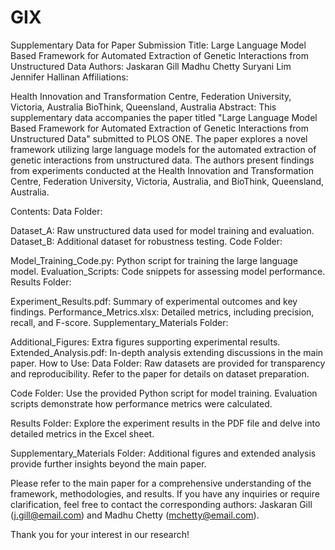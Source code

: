 # GIX

Supplementary Data for Paper Submission
Title: Large Language Model Based Framework for Automated Extraction of Genetic Interactions from Unstructured Data
Authors:
Jaskaran Gill
Madhu Chetty
Suryani Lim
Jennifer Hallinan
Affiliations:

Health Innovation and Transformation Centre, Federation University, Victoria, Australia
BioThink, Queensland, Australia
Abstract:
This supplementary data accompanies the paper titled "Large Language Model Based Framework for Automated Extraction of Genetic Interactions from Unstructured Data" submitted to PLOS ONE. The paper explores a novel framework utilizing large language models for the automated extraction of genetic interactions from unstructured data. The authors present findings from experiments conducted at the Health Innovation and Transformation Centre, Federation University, Victoria, Australia, and BioThink, Queensland, Australia.

Contents:
Data Folder:

Dataset_A: Raw unstructured data used for model training and evaluation.
Dataset_B: Additional dataset for robustness testing.
Code Folder:

Model_Training_Code.py: Python script for training the large language model.
Evaluation_Scripts: Code snippets for assessing model performance.
Results Folder:

Experiment_Results.pdf: Summary of experimental outcomes and key findings.
Performance_Metrics.xlsx: Detailed metrics, including precision, recall, and F-score.
Supplementary_Materials Folder:

Additional_Figures: Extra figures supporting experimental results.
Extended_Analysis.pdf: In-depth analysis extending discussions in the main paper.
How to Use:
Data Folder: Raw datasets are provided for transparency and reproducibility. Refer to the paper for details on dataset preparation.

Code Folder: Use the provided Python script for model training. Evaluation scripts demonstrate how performance metrics were calculated.

Results Folder: Explore the experiment results in the PDF file and delve into detailed metrics in the Excel sheet.

Supplementary_Materials Folder: Additional figures and extended analysis provide further insights beyond the main paper.

Please refer to the main paper for a comprehensive understanding of the framework, methodologies, and results. If you have any inquiries or require clarification, feel free to contact the corresponding authors: Jaskaran Gill (j.gill@email.com) and Madhu Chetty (mchetty@email.com).

Thank you for your interest in our research!

